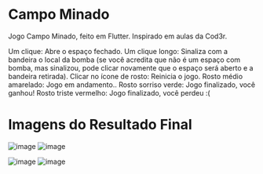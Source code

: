 # Campo Minado

Jogo Campo Minado, feito em Flutter.
Inspirado em aulas da Cod3r.

Um clique: Abre o espaço fechado.
Um clique longo: Sinaliza com a bandeira o local da bomba (se você acredita que não é um espaço com bomba, mas sinalizou, pode clicar novamente que o espaço será aberto e a bandeira retirada).
Clicar no ícone de rosto: Reinicia o jogo.
Rosto médio amarelado: Jogo em andamento..
Rosto sorriso verde: Jogo finalizado, você ganhou!
Rosto triste vermelho: Jogo finalizado, você perdeu :(

# Imagens do Resultado Final
![image](https://github.com/pygaudiello/Campo_Minado/assets/126681785/772b9d61-f65b-4636-ae0a-1b5de8e19c58) 
![image](https://github.com/pygaudiello/Campo_Minado/assets/126681785/6a108990-32e1-45df-bf71-ae7191d76df0)

![image](https://github.com/pygaudiello/Campo_Minado/assets/126681785/1e404f31-ac79-4be9-b378-90870b37c324) 
![image](https://github.com/pygaudiello/Campo_Minado/assets/126681785/8e1938b6-5774-41ad-ad74-4702ac34f88c)


